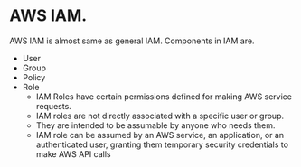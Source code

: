 # AWS IAM.

AWS IAM is almost same as general IAM. Components in IAM are.

* User
* Group
* Policy
* Role
    * IAM Roles have certain permissions defined for making AWS service requests.
    * IAM roles are not directly associated with a specific user or group.
    * They are intended to be assumable by anyone who needs them.
    * IAM role can be assumed by an AWS service, an application, or an authenticated user, granting them temporary security credentials to make AWS API calls
